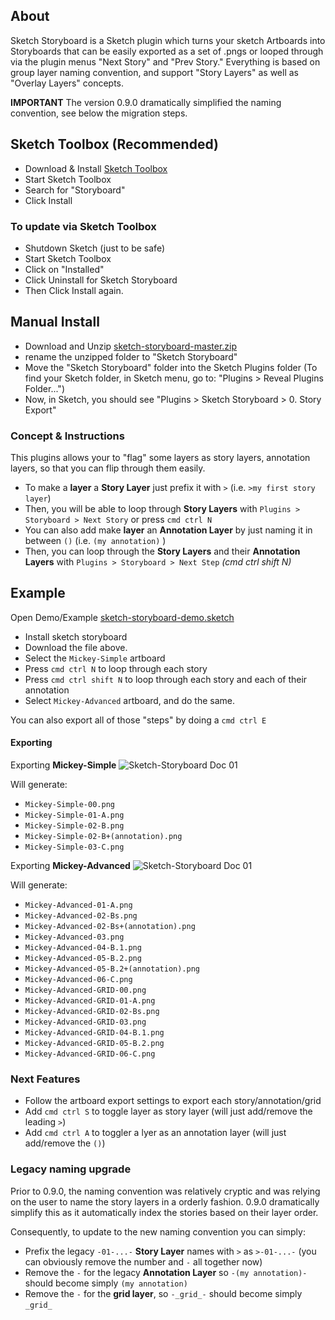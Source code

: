 
## About

Sketch Storyboard is a Sketch plugin which turns your sketch Artboards into Storyboards that can be easily exported as a set of .pngs or looped through via the plugin menus "Next Story" and "Prev Story." Everything is based on group layer naming convention, and support "Story Layers" as well as "Overlay Layers" concepts.

**IMPORTANT** The version 0.9.0 dramatically simplified the naming convention, see below the migration steps. 

## Sketch Toolbox (Recommended)

- Download & Install [Sketch Toolbox](http://sketchtoolbox.com/)
- Start Sketch Toolbox
- Search for "Storyboard"
- Click Install

### To update via Sketch Toolbox

- Shutdown Sketch (just to be safe)
- Start Sketch Toolbox 
- Click on "Installed"
- Click Uninstall for Sketch Storyboard
- Then Click Install again.

## Manual Install

- Download and Unzip [sketch-storyboard-master.zip](https://github.com/BriteSnow/sketch-storyboard/archive/master.zip)
- rename the unzipped folder to "Sketch Storyboard"
- Move the "Sketch Storyboard" folder into the Sketch Plugins folder (To find your Sketch folder, in Sketch menu, go to: "Plugins > Reveal Plugins Folder...")
- Now, in Sketch, you should see "Plugins > Sketch Storyboard > 0. Story Export"

### Concept & Instructions

 This plugins allows your to "flag" some layers as story layers, annotation layers, so that you can flip through them easily. 

- To make a **layer** a **Story Layer** just prefix it with `>` (i.e. `>my first story layer`)
- Then, you will be able to loop through **Story Layers** with `Plugins > Storyboard > Next Story` or press `cmd ctrl N`
- You can also add make **layer** an **Annotation Layer** by just naming it in between `()` (i.e. `(my annotation)` )
- Then, you can loop through the **Story Layers** and their **Annotation Layers** with `Plugins > Storyboard > Next Step` *(cmd ctrl shift N)*

## Example

Open Demo/Example [sketch-storyboard-demo.sketch](http://files.britesnow.com/sketch-storyboard/sketch-storyboard-demo.sketch)

- Install sketch storyboard
- Download the file above. 
- Select the `Mickey-Simple` artboard
- Press `cmd ctrl N` to loop through each story
- Press `cmd ctrl shift N` to loop through each story and each of their annotation
- Select `Mickey-Advanced` artboard, and do the same. 


You can also export all of those "steps" by doing a `cmd ctrl E`

#### Exporting 
Exporting **Mickey-Simple**
![Sketch-Storyboard Doc 01](http://files.britesnow.com/sketch-storyboard/sketch-storyboard-doc-01.png)

Will generate: 
- `Mickey-Simple-00.png`
- `Mickey-Simple-01-A.png`
- `Mickey-Simple-02-B.png`
- `Mickey-Simple-02-B+(annotation).png`
- `Mickey-Simple-03-C.png`

Exporting **Mickey-Advanced**
![Sketch-Storyboard Doc 01](http://files.britesnow.com/sketch-storyboard/sketch-storyboard-doc-02.png)

Will generate:
- `Mickey-Advanced-01-A.png`
- `Mickey-Advanced-02-Bs.png`
- `Mickey-Advanced-02-Bs+(annotation).png`
- `Mickey-Advanced-03.png`
- `Mickey-Advanced-04-B.1.png`
- `Mickey-Advanced-05-B.2.png`
- `Mickey-Advanced-05-B.2+(annotation).png`
- `Mickey-Advanced-06-C.png`
- `Mickey-Advanced-GRID-00.png`
- `Mickey-Advanced-GRID-01-A.png`
- `Mickey-Advanced-GRID-02-Bs.png`
- `Mickey-Advanced-GRID-03.png`
- `Mickey-Advanced-GRID-04-B.1.png`
- `Mickey-Advanced-GRID-05-B.2.png`
- `Mickey-Advanced-GRID-06-C.png`


### Next Features

- Follow the artboard export settings to export each story/annotation/grid
- Add `cmd ctrl S` to toggle layer as story layer (will just add/remove the leading `>`)
- Add `cmd ctrl A` to toggler a lyer as an annotation layer (will just add/remove the `()`)

### Legacy naming upgrade

Prior to 0.9.0, the naming convention was relatively cryptic and was relying on the user to name the story layers in a orderly fashion. 0.9.0 dramatically simplify this as it automatically index the stories based on their layer order.

Consequently, to update to the new naming convention you can simply: 
- Prefix the legacy `-01-...-` **Story Layer** names with `>` as `>-01-...-` (you can obviously remove the number and `-` all together now)
- Remove the `-` for the legacy **Annotation Layer** so `-(my annotation)-` should become simply `(my annotation)`
- Remove the `-` for the **grid layer**, so `-_grid_-` should become simply `_grid_`



